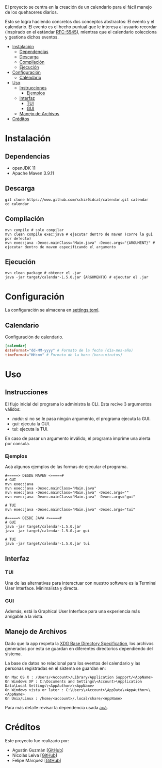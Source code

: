 El proyecto se centra en la creación de un calendario para el fácil manejo de los quehaceres diarios.

Esto se logra haciendo concretos dos conceptos abstractos: El evento y el calendario. El evento es el hecho puntual que le interesa al usuario recordar (inspirado en el estándar [RFC-5545](https://www.rfc-editor.org/rfc/rfc5545.html)), mientras que el calendario colecciona y gestiona dichos eventos.

* [Instalación](#Instalación)
    * [Dependencias](#Dependencias)
    * [Descarga](#Descarga)
    * [Compilación](#Compilación)
    * [Ejecución](#Ejecución)
* [Configuración](#Configuración)
    * [Calendario](#Calendario)
* [Uso](#Uso)
    * [Instrucciones](#Instrucciones)
        * [Ejemplos](#Ejemplos)
    * [Interfaz](#Interfaz)
        * [TUI](#TUI)
        * [GUI](#GUI)
    * [Manejo de Archivos](#Manejo-de-Archivos)
* [Créditos](#Créditos) 

# Instalación
## Dependencias
- openJDK 11
- Apache Maven 3.9.11

## Descarga
```
git clone https://www.github.com/schiz0idcat/calendar.git calendar
cd calendar
```

## Compilación
```
mvn compile # solo compilar
mvn clean compile exec:java # ejecutar dentro de maven (corre la gui por defecto)
mvn exec:java -Dexec.mainClass="Main.java" -Dexec.args="{ARGUMENT}" # ejecutar dentro de maven especificando el argumento
```

## Ejecución
```
mvn clean package # obtener el .jar
java -jar target/calendar-1.5.0.jar {ARGUMENTO} # ejecutar el .jar
```

# Configuración
La configuración se almacena en [settings.toml](./resources/settings.toml).

## Calendario
Configuración de calendario.

```toml
[calendar]
dateFormat="dd-MM-yyyy" # Formato de la fecha (día-mes-año)
timeFormat="HH:mm" # Formato de la hora (hora:minutos)
```

# Uso
## Instrucciones
El flujo inicial del programa lo administra la CLI.
Esta recive 3 argumentos válidos:
- *nada*: si no se le pasa ningún argumento, el programa ejecuta la GUI.
- gui: ejecuta la GUI.
- tui: ejecuta la TUI.

En caso de pasar un argumento inválido, el programa imprime una alerta por consola.

### Ejemplos
Acá algunos ejemplos de las formas de ejecutar el programa.

```
#=====> DESDE MAVEN <=====#
# GUI
mvn exec:java
mvn exec:java -Dexec.mainClass="Main.java"
mvn exec:java -Dexec.mainClass="Main.java" -Dexec.args=""
mvn exec:java -Dexec.mainClass="Main.java" -Dexec.args="gui"

# TUI
mvn exec:java -Dexec.mainClass="Main.java" -Dexec.args="tui"

#=====> DESDE JAVA <=====#
# GUI
java -jar target/calendar-1.5.0.jar
java -jar target/calendar-1.5.0.jar gui

# TUI
java -jar target/calendar-1.5.0.jar tui
```

## Interfaz
### TUI
Una de las alternativas para interactuar con nuestro software es la Terminal User Interface.
Minimalista y directa.

### GUI
Además, está la Graphical User Interface para una experiencia más amigable a la vista.

## Manejo de Archivos
Dado que la app respeta la [XDG Base Directory Specification](https://specifications.freedesktop.org/basedir-spec/latest/), los archivos generados por esta se guardan en diferentes directorios dependiendo del sistema.

La base de datos no relacional para los eventos del calendario y las personas registradas en el sistema se guardan en:

```
On Mac OS X : /Users/<Account>/Library/Application Support/<AppName>
On Windows XP : C:\Documents and Settings\<Account>\Application Data\Local Settings\<AppAuthor>\<AppName>
On Windows vista or later : C:\Users\<Account>\AppData\<AppAuthor>\<AppName>
On Unix/Linux : /home/<account>/.local/share/<AppName>
```

Para más detalle revisar la dependencia usada [acá](https://github.com/harawata/appdirs).

# Créditos
Este proyecto fue realizado por:
- Agustín Guzmán [[GitHub](https://github.com/Schiz0idCat)]
- Nicolás Leiva [[GitHub](https://github.com/nico0417)]
- Felipe Márquez [[GitHub](https://github.com/fmarquezmu)]
